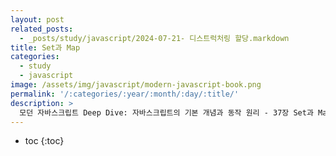 ```yaml
---
layout: post
related_posts:
  - _posts/study/javascript/2024-07-21- 디스트럭처링 할당.markdown
title: Set과 Map
categories:
  - study
  - javascript
image: /assets/img/javascript/modern-javascript-book.png
permalink: '/:categories/:year/:month/:day/:title/'
description: >
  모던 자바스크립트 Deep Dive: 자바스크립트의 기본 개념과 동작 원리 - 37장 Set과 Map
---
```


* toc
{:toc}

